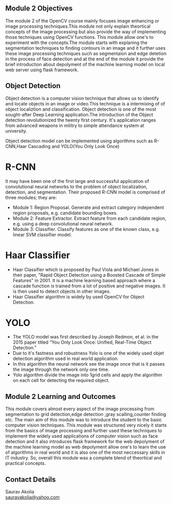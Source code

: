 ## Module 2 Objectives

The module 2 of the OpenCV course mainly focuses image enhancing or image processing techniques.This module not only explain theortical concepts of the image processing but also provide the way of implementing those techniques using OpenCV functions. This module allow one's to experiment with the concepts.The module starts with explaning the segmentation techniques to finding contours in an image and it further uses these image processing techniques such as segmentaion and edge detetion in the process of face detection and at the end of the module it provide the brief introduction about depolyment of the machine learning model on local web server using flask framework.

## Object Detection

Object detection is a computer vision technique that allows us to identify and locate objects in an image or video.This technique is a intermixing of of object localiztion and classification. Object detection is one of the most sought-after Deep Learning application.The introduction of the Object detection revolutionized the twenty first century. It's application ranges from advanced weapons in militry to simple attendance system at university.

Object detection model can be implemented using algorithms such as R-CNN,Haar Cascading and YOLO(You Only Look Once) 

# R-CNN 
It may have been one of the first large and successful application of convolutional neural networks to the problem of object localization, detection, and segmentation.
Their proposed R-CNN model is comprised of three modules; they are:

* Module 1: Region Proposal. Generate and extract category independent region proposals, e.g. candidate bounding boxes.
* Module 2: Feature Extractor. Extract feature from each candidate region, e.g. using a deep convolutional neural network.
* Module 3: Classifier. Classify features as one of the known class, e.g. linear SVM classifier model.

# Haar Classifier
* Haar Classifier which is proposed by Paul Viola and Michael Jones  in their paper, "Rapid Object Detection using a Boosted Cascade of Simple Features" in 2001. It is a machine learning based approach where a cascade function is trained from a lot of positive and negative images. It is then used to detect objects in other images.
* Haar Classifier algorithm is widely by used OpenCV for Object Detection.

# YOLO
* The YOLO model was first described by Joseph Redmon, et al. in the 2015 paper titled “You Only Look Once: Unified, Real-Time Object Detection.”
* Due to it's fastness and robustness Yolo is one of the widely used objet detection algorithm used in real world application.
* In this algorithm the neural network see the image once that is it passes the image through the network only one time.
* Yolo algorithm divide the image into 1grid cells and apply the algorithm on each cell for detecting the required object.


## Module 2 Learning and Outcomes

This module covers almost every aspect of the image processing from segmentation to grid detection,edge detection ,gray scalling,counter finding etc.
The main aim of this module was to introduce the student to the basic computer vision techniques. This module was structured very nicely it starts from the basics of image processing and further used these techniques to implement the widely used applications of computer vision such as face detection and it also introduces flask framework for the web depolyment of the machine learning model as web depolyment allow one's to learn the use of algorithms in real world and it is also one of the most neccessary skills in IT industry. So, overall this module was a complete blend of theortical and practical concepts.

## Contact Details

Saurav Akolia</br>
sauravakolia@yahoo.com
